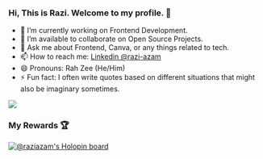 ### Hi, This is Razi. Welcome to my profile. 👋


- 🔭 I’m currently working on Frontend Development.
- 👯 I’m available to collaborate on Open Source Projects.
- 💬 Ask me about Frontend, Canva, or any things related to tech.
- 📫 How to reach me: [Linkedin @razi-azam](https://www.linkedin.com/in/razi-azam-47750087/)
- 😄 Pronouns: Rah Zee (He/Him)
- ⚡ Fun fact: I often write quotes based on different situations that might also be imaginary sometimes.

<img src="https://github-readme-stats.vercel.app/api?username=Razi-Azam&show_icons=true&theme=react" />

### My Rewards 🏆
[![@raziazam's Holopin board](https://holopin.me/raziazam)](https://holopin.io/@raziazam)
